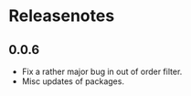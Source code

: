 # Releasenotes

## 0.0.6

* Fix a rather major bug in out of order filter.
* Misc updates of packages.